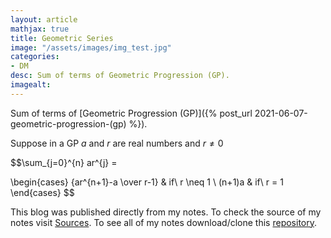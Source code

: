 ```yaml
---
layout: article
mathjax: true
title: Geometric Series
image: "/assets/images/img_test.jpg"
categories:
- DM
desc: Sum of terms of Geometric Progression (GP). 
imagealt: 
---
```


Sum of terms of [Geometric Progression (GP)]({% post_url 2021-06-07-geometric-progression-(gp) %}).

Suppose in a GP $a$ and $r$ are real numbers and $r \neq 0$

































































































































































































































































































































































$$\sum_{j=0}^{n} ar^{j} = 

































































































































































































































































































































































\begin{cases} 
      {ar^{n+1}-a \over r-1} & if\ r \neq 1 \\
      (n+1)a & if\ r = 1
   \end{cases}
$$


































































































































































































































































































































































This blog was published directly from my notes.
To check the source of my notes visit [Sources](sources.html).
To see all of my notes download/clone this [repository](https://github.com/bovem/CS).
